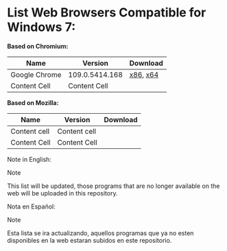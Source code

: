 # List Web Browsers Compatible for Windows 7:

**Based on Chromium:**

| Name          | Version         | Download      |
| ------------- | -------------   | ------------- |
| Google Chrome | 109.0.5414.168  | [x86](https://dl.google.com/release2/chrome/p5iizujxrjjggjfl7d4kvj5e5i_109.0.5414.168/109.0.5414.168_chrome_installer.exe), [x64](https://dl.google.com/release2/chrome/nvwf3mhcdg76ot6qwp75ovmh2u_109.0.5414.168/109.0.5414.168_chrome_installer.exe)              |
| Content Cell  | Content Cell    |               |

**Based on Mozilla:**

| Name          | Version         | Download      |
| ------------- | -------------   | ------------- |
| Content cell  | Content cell    |               |
| Content Cell  | Content Cell    |               |

Note in English:
> [!NOTE]
> This list will be updated, those programs that are no longer available on the web will be uploaded in this repository.

Nota en Español:
> [!NOTE]
> Esta lista se ira actualizando, aquellos programas que ya no esten disponibles en la web estaran subidos en este repositorio.
